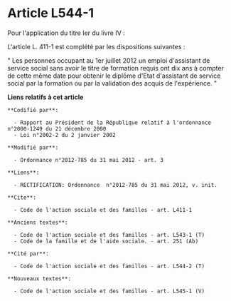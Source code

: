 # Article L544-1

Pour l'application du titre Ier du livre IV : 

L'article L. 411-1 est complété par les dispositions suivantes : 

" Les personnes occupant au 1er juillet 2012 un emploi d'assistant de service social sans avoir le titre de formation requis
ont dix ans à compter de cette même date pour obtenir le diplôme d'Etat d'assistant de service social par la formation ou par
la validation des acquis de l'expérience. "

**Liens relatifs à cet article**

	**Codifié par**:

	  - Rapport au Président de la République relatif à l'ordonnance n°2000-1249 du 21 décembre 2000
	  - Loi n°2002-2 du 2 janvier 2002

	**Modifié par**:

	  - Ordonnance n°2012-785 du 31 mai 2012 - art. 3

	**Liens**:

	  - RECTIFICATION: Ordonnance  n°2012-785 du 31 mai 2012, v. init.

	**Cite**:

	  - Code de l'action sociale et des familles - art. L411-1

	**Anciens textes**:

	  - Code de l'action sociale et des familles - art. L543-1 (T)
	  - Code de la famille et de l'aide sociale. - art. 251 (Ab)

	**Cité par**:

	  - Code de l'action sociale et des familles - art. L544-2 (T)

	**Nouveaux textes**:

	  - Code de l'action sociale et des familles - art. L545-1 (V)
